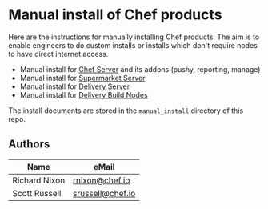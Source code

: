 # Manual install of Chef products

Here are the instructions for manually installing Chef products. The aim is to enable engineers to do custom installs or installs which don't require nodes to have direct internet access.

* Manual install for [Chef Server](./manual_install/chef_server.md) and its addons (pushy, reporting, manage)
* Manual install for [Supermarket Server](./manual_install/supermarket_server.md)
* Manual install for [Delivery Server](./manual_install/delivery_server.md)
* Manual install for [Delivery Build Nodes](./manual_install/delivery_build_nodes.md)

The install documents are stored in the ```manual_install``` directory of this repo.

## Authors
| Name | eMail |
|------|-------|
| Richard Nixon | <rnixon@chef.io> |
| Scott Russell | <srussell@chef.io> |
